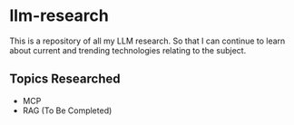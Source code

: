 # llm-research
This is a repository of all my LLM research. So that I can continue to learn about current and trending technologies relating to the subject.

## Topics Researched
- MCP
- RAG (To Be Completed)